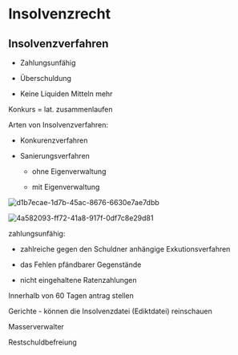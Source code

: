 # Insolvenzrecht

## Insolvenzverfahren

- Zahlungsunfähig 

- Überschuldung

- Keine Liquiden Mitteln mehr

Konkurs = lat. zusammenlaufen



Arten von Insolvenzverfahren:

- Konkurenzverfahren

- Sanierungsverfahren 
  
  - ohne Eigenverwaltung
  
  - mit Eigenverwaltung

![d1b7ecae-1d7b-45ac-8676-6630e7ae7dbb](file:///C:/Users/bsulj/Pictures/Typedown/d1b7ecae-1d7b-45ac-8676-6630e7ae7dbb.png)

![4a582093-ff72-41a8-917f-0df7c8e29d81](file:///C:/Users/bsulj/Pictures/Typedown/4a582093-ff72-41a8-917f-0df7c8e29d81.png)

zahlungsunfähig:

- zahlreiche gegen den Schuldner anhängige Exkutionsverfahren

- das Fehlen pfändbarer Gegenstände

- nicht eingehaltene Ratenzahlungen



Innerhalb von 60 Tagen antrag stellen



Gerichte - können die Insolvenzdatei (Ediktdatei) reinschauen

Masserverwalter



Restschuldbefreiung
